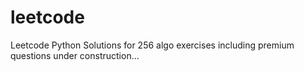 # leetcode
Leetcode Python Solutions
for 256 algo exercises including premium questions
under construction...
